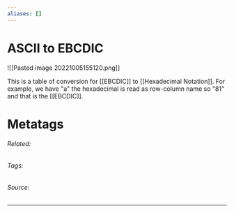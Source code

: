 ```yaml
---
aliases: []
---
```

# ASCII to EBCDIC

![[Pasted image 20221005155120.png]]


This is a table of conversion for [[EBCDIC]] to [[Hexadecimal Notation]]. For example, we have "a" the hexadecimal is read as row-column name so "81" and that is the [[EBCDIC]]. 







# Metatags
###### Related: 
###### Tags: 
###### Source: 

---